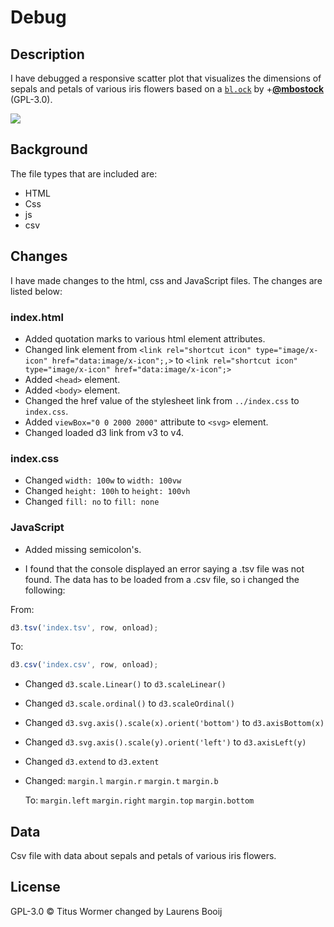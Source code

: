 # Debug
## Description
I have debugged a responsive scatter plot that visualizes the dimensions of sepals and petals of various iris flowers based on a [`bl.ock`][block] by
+[**@mbostock**][block-author] (GPL-3.0).

[![][cover]][url]

## Background
The file types that are included are:
* HTML
* Css
* js
* csv

## Changes
I have made changes to the html, css and JavaScript files. The changes are listed below:

### index.html
* Added quotation marks to various html element attributes.
* Changed link element from `<link rel="shortcut icon" type="image/x-icon" href="data:image/x-icon";,>` to `<link rel="shortcut icon" type="image/x-icon" href="data:image/x-icon";>`
* Added `<head>` element.
* Added `<body>` element.
* Changed the href value of the stylesheet link from `../index.css` to `index.css`.
* Added `viewBox="0 0 2000 2000"` attribute to `<svg>` element.
* Changed loaded d3 link from v3 to v4.

### index.css
* Changed `width: 100w` to `width: 100vw`
* Changed `height: 100h` to `height: 100vh`
* Changed `fill: no` to `fill: none`

### JavaScript
* Added missing semicolon's.



* I found that the console displayed an error saying a .tsv file was not found. The data has to be loaded from a .csv file, so i changed  the following:

From:
```javascript
d3.tsv('index.tsv', row, onload);
```
To:
```javascript
d3.csv('index.csv', row, onload);
```

* Changed `d3.scale.Linear()` to `d3.scaleLinear()`
* Changed `d3.scale.ordinal()` to `d3.scaleOrdinal()`
* Changed `d3.svg.axis().scale(x).orient('bottom')` to `d3.axisBottom(x)`
* Changed `d3.svg.axis().scale(y).orient('left')` to `d3.axisLeft(y)`
* Changed `d3.extend` to `d3.extent`

* Changed:
  `margin.l`
  `margin.r`
  `margin.t`
  `margin.b`

  To: `margin.left`
  `margin.right`
  `margin.top`
  `margin.bottom`

## Data
Csv file with data about sepals and petals of various iris flowers.


## License
GPL-3.0 © Titus Wormer changed by Laurens Booij

[block]: https://bl.ocks.org/mbostock/3887118
[block-author]: https://github.com/mbostock
[cover]: preview.png
[url]: https://cmda-fe3.github.io/course-17-18/class-2/debug

